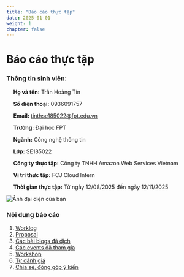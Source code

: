 ```yaml
---
title: "Báo cáo thực tập"
date: 2025-01-01
weight: 1
chapter: false
---
```


# Báo cáo thực tập
### Thông tin sinh viên:
&emsp; **Họ và tên:** Trần Hoàng Tín

&emsp; **Số điện thoại:** 0936091757

&emsp; **Email:** tinthse185022@fpt.edu.vn

&emsp; **Trường:** Đại học FPT

&emsp; **Ngành:** Công nghệ thông tin

&emsp; **Lớp:** SE185022

&emsp; **Công ty thực tập:** Công ty TNHH Amazon Web Services Vietnam

&emsp; **Vị trí thực tập:** FCJ Cloud Intern

&emsp; **Thời gian thực tập:** Từ ngày 12/08/2025 đến ngày 12/11/2025

![Ảnh đại diện của bạn](images/avatar.jpg)



### Nội dung báo cáo

1.  [Worklog](1-Worklog/)
2.  [Proposal](2-Proposal/)
3.  [Các bài blogs đã dịch](3-BlogsTranslated/)
4.  [Các events đã tham gia](4-EventParticipated/)
5.  [Workshop](5-Workshop/)
6.  [Tự đánh giá](6-Self-evaluation/)
7.  [Chia sẻ, đóng góp ý kiến](7-Feedback/)
